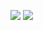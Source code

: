 <!-- https://github.com/anuraghazra/github-readme-stats -->
<div display=flex>
 
  <img src="https://github-readme-stats.vercel.app/api?username=HHUUYYLLEE&show_icons=true&theme=react&custom_title=Lê%20Bá%20Huy%27s%20Github%20Stats&bg_color=30,0F172A,581C87,0F172A,0F172A,581C87,0F172A,0F172A,0F172A&ring_color=00ff00&include_all_commits=true"/></a>
<img src="https://github-readme-stats.vercel.app/api/top-langs/?username=HHUUYYLLEE&show_icons=true&theme=react"/>
</div>

